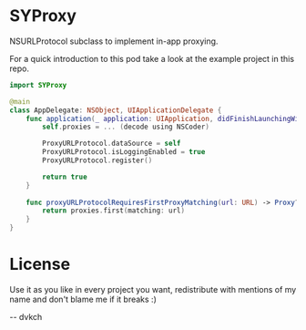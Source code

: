 SYProxy
=======

NSURLProtocol subclass to implement in-app proxying.

For a quick introduction to this pod take a look at the example project in this repo. 


```swift
import SYProxy

@main
class AppDelegate: NSObject, UIApplicationDelegate {
    func application(_ application: UIApplication, didFinishLaunchingWithOptions launchOptions: [UIApplication.LaunchOptionsKey : Any]? = nil) -> Bool {
        self.proxies = ... (decode using NSCoder)

        ProxyURLProtocol.dataSource = self
        ProxyURLProtocol.isLoggingEnabled = true
        ProxyURLProtocol.register()

        return true
    }
    
    func proxyURLProtocolRequiresFirstProxyMatching(url: URL) -> Proxy? {
        return proxies.first(matching: url)
    }
}
```

License
===

Use it as you like in every project you want, redistribute with mentions of my name and don't blame me if it breaks :)

-- dvkch
 
